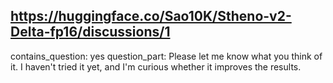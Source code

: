 ## https://huggingface.co/Sao10K/Stheno-v2-Delta-fp16/discussions/1

contains_question: yes
question_part: Please let me know what you think of it. I haven't tried it yet, and I'm curious whether it improves the results.